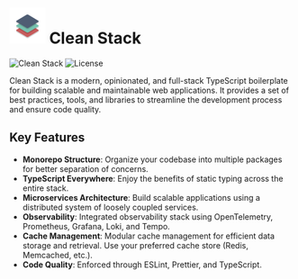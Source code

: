 # <img src="./apps/docs/static/img/logo.svg" alt="Logo" width="64"/> Clean Stack

![Clean Stack](https://img.shields.io/badge/Clean%20Stack-v1.0.0-blue) ![License](https://img.shields.io/badge/License-MIT-green)

Clean Stack is a modern, opinionated, and full-stack TypeScript boilerplate for building scalable and maintainable web applications. It provides a set of best practices, tools, and libraries to streamline the development process and ensure code quality.

## Key Features

- **Monorepo Structure**: Organize your codebase into multiple packages for better separation of concerns.
- **TypeScript Everywhere**: Enjoy the benefits of static typing across the entire stack.
- **Microservices Architecture**: Build scalable applications using a distributed system of loosely coupled services.
- **Observability**: Integrated observability stack using OpenTelemetry, Prometheus, Grafana, Loki, and Tempo.
- **Cache Management**: Modular cache management for efficient data storage and retrieval. Use your preferred cache store (Redis, Memcached, etc.).
- **Code Quality**: Enforced through ESLint, Prettier, and TypeScript.
